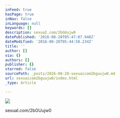 ```yaml
---
inFeed: true
hasPage: true
inNav: false
inLanguage: null
keywords: []
description: sexuaI.com/2bGUujw0
datePublished: '2016-08-28T05:47:07.948Z'
dateModified: '2016-08-28T05:44:58.234Z'
title: ''
author: []
via: {}
authors: []
publisher: {}
starred: false
sourcePath: _posts/2016-08-28-sexuaicom2bguujw0.md
url: sexuaicom2bguujw0/index.html
_type: Article

---
```

![](https://the-grid-user-content.s3-us-west-2.amazonaws.com/68cefd36-0650-42e5-8b71-3d75c77e30a1.jpg)

sexuaI.com/2bGUujw0